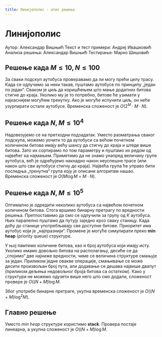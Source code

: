 ```yaml
---
title: Линијополис - опис решења
---
```


# Линијополис
Аутор: Александар Вишњић
Текст и тест примери: Андреј Ивашковић
Анализа решења: Александар Вишњић
Тестирање: Марко Шишовић

## Решење када $M\leq 10, N\leq 100$
За сваки подскуп аутобуса проверавамо да ли могу прећи целу трасу. Када се одлучимо за неки такав, пуштамо аутобусе по принципу „један по један“. Сваком је циљ да коришћењем што мање додатних битова стигне до краја. Уколико му је то потребно, битове ће узимати у најкаснијем могућем тренутку. Ако је могуће испунити циљ, он неће узурпирати остале аутобусе. Временска сложеност је $O(2^M \cdot M\cdot N)$.

## Решење када $N,M\leq 10^4$
Надовезујемо се на претходни подзадатак. Уместо разматрања сваког подскупа, можемо уочити то да аутобуси са већом почетном количином битова имају већу шансу да стигну до краја и штеде више битова. Зато их сортирамо по том параметру и пуштамо их редом од највећег ка најмањем. Приметимо да не знамо унапред величину групе аутобуса, већ је одрећујемо накнадно након неуспешне трасе (или након што сви аутобуси стигну до краја). Највећа група ће управо бити последња „тренутна“ група коју је описани алгоритам нашао. Временска сложеност је $O(M\log M + M\cdot N)$.

## Решење када $N,M\leq 10^5$
Оптимално је одредити неколико аутобуса са највећом почетном количином битова. Стога вршимо бинарну претрагу по вредности решења. Претпоставимо да смо се одлучили за групу од $K$ аутобуса. Њих паралелно пуштамо да путују заједно кроз сваку станицу. Када доћу до станице употребљавају све доступне битове. Приоритет има аутобус који је „најпразнији“. Промене је могуће симулирати преко **min heap** (priority queue) структуре. 

У њој памтимо количине битова, као и број аутобуса који имају исту. Уколико имамо довољно битова на располагању, десиће се да „спојимо“ две најниже вредности, чиме се величина структуре смањује за један. Приликом једне овакве операције, смањивање се може десити произвољан број пута, али додавање се дешава највише двапут (приликом дељења недовољног броја битова са остатком). Како у структури не можемо одузети више него што смо додали, сложеност провере је $O((N+M)\log M$.

Због употребе бинарне претраге, укупна временска сложеност је $O((N+M)\log^2M)$.

## Главно решење
Уместо *min heap* структуре користимо **stack**. Провера постаје линеарна, а укупна сложеност је $O((N+M)\log M$.
